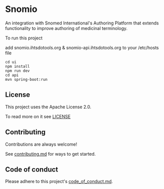 # Snomio
An integration with Snomed International's Authoring Platform that extends functionality to improve authoring of medicinal terminology.

To run this project 

add snomio.ihtsdotools.org & snomio-api.ihtsdotools.org to your /etc/hosts file

```
cd ui
npm install
npm run dev
cd api
mvn spring-boot:run
```

## License

This project uses the Apache License 2.0.

To read more on it see [LICENSE](./LICENSE)

## Contributing

Contributions are always welcome!

See [contributing.md](./contributing.md) for ways to get started.

## Code of conduct

Please adhere to this project's [code_of_conduct.md](./code_of_conduct.md).